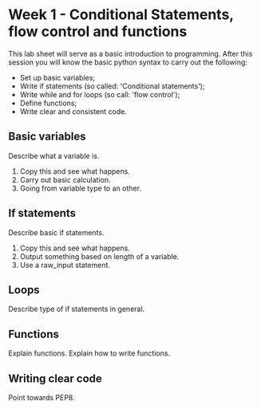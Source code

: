 # Week 1 - Conditional Statements, flow control and functions

This lab sheet will serve as a basic introduction to programming. After this session you will know the basic python syntax to carry out the following:

- Set up basic variables;
- Write if statements (so called: 'Conditional statements');
- Write while and for loops (so call: 'flow control');
- Define functions;
- Write clear and consistent code.

## Basic variables

Describe what a variable is.

1. Copy this and see what happens.
2. Carry out basic calculation.
3. Going from variable type to an other.

## If statements

Describe basic if statements.

1. Copy this and see what happens.
2. Output something based on length of a variable.
3. Use a raw_input statement.

## Loops

Describe type of if statements in general.

## Functions

Explain functions. Explain how to write functions.

## Writing clear code

Point towards PEP8.
